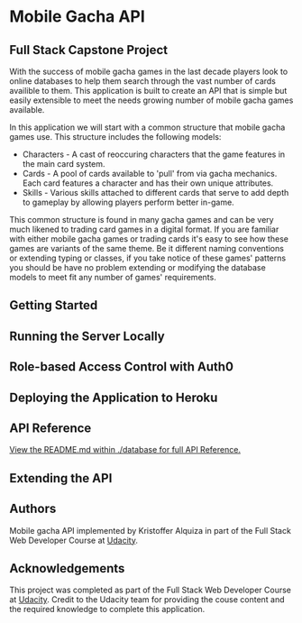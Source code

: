 # Mobile Gacha API

## Full Stack Capstone Project

With the success of mobile gacha games in the last decade players look to online databases to help them search through the vast number of cards availible to them. This application is built to create an API that is simple but easily extensible to meet the needs growing number of mobile gacha games available.

In this application we will start with a common structure that mobile gacha games use. This structure includes the following models:

- Characters - A cast of reoccuring characters that the game features in the main card system.
- Cards - A pool of cards available to 'pull' from via gacha mechanics. Each card features a character and has their own unique attributes.
- Skills - Various skills attached to different cards that serve to add depth to gameplay by allowing players perform better in-game.

This common structure is found in many gacha games and can be very much likened to trading card games in a digital format. If you are familiar with either mobile gacha games or trading cards it's easy to see how these games are variants of the same theme. Be it different naming conventions or extending typing or classes, if you take notice of these games' patterns you should be have no problem extending or modifying the database models to meet fit any number of games' requirements.

## Getting Started

## Running the Server Locally

## Role-based Access Control with Auth0

## Deploying the Application to Heroku

## API Reference
[View the README.md within ./database for full API Reference.](./database/README.md)

## Extending the API

## Authors

Mobile gacha API implemented by Kristoffer Alquiza in part of the Full Stack Web Developer Course at [Udacity](https://www.udacity.com/course/).

## Acknowledgements
This project was completed as part of the Full Stack Web Developer Course at [Udacity](https://www.udacity.com/course/full-stack-web-developer-nanodegree--nd0044). Credit to the Udacity team for providing the couse content and the required knowledge to complete this application.